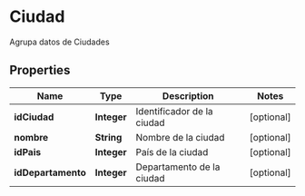 

# Ciudad

Agrupa datos de Ciudades

## Properties

| Name | Type | Description | Notes |
|------------ | ------------- | ------------- | -------------|
|**idCiudad** | **Integer** | Identificador de la ciudad |  [optional] |
|**nombre** | **String** | Nombre de la ciudad |  [optional] |
|**idPais** | **Integer** | País de la ciudad |  [optional] |
|**idDepartamento** | **Integer** | Departamento de la ciudad |  [optional] |



